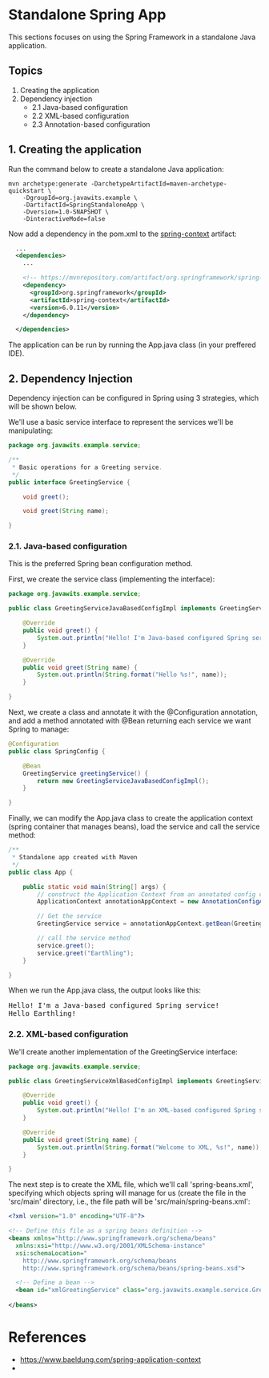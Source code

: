 # Standalone Spring App

This sections focuses on using the Spring Framework in a standalone Java application.

## Topics
1. Creating the application
2. Dependency injection
    - 2.1 Java-based configuration
    - 2.2 XML-based configuration
    - 2.3 Annotation-based configuration

## 1. Creating the application

Run the command below to create a standalone Java application:
```console
mvn archetype:generate -DarchetypeArtifactId=maven-archetype-quickstart \
    -DgroupId=org.javawits.example \
    -DartifactId=SpringStandaloneApp \
    -Dversion=1.0-SNAPSHOT \
    -DinteractiveMode=false
```

Now add a dependency in the pom.xml to the [spring-context](https://mvnrepository.com/artifact/org.springframework/spring-context) artifact:
```xml
  ...
  <dependencies>
    ...

    <!-- https://mvnrepository.com/artifact/org.springframework/spring-context -->
    <dependency>
      <groupId>org.springframework</groupId>
      <artifactId>spring-context</artifactId>
      <version>6.0.11</version>
    </dependency>

  </dependencies>
```

The application can be run by running the App.java class (in your preffered IDE).

## 2. Dependency Injection
Dependency injection can be configured in Spring using 3 strategies, which will be shown below.

We'll use a basic service interface to represent the services we'll be manipulating:
```java
package org.javawits.example.service;

/**
 * Basic operations for a Greeting service.
 */
public interface GreetingService {

	void greet();

	void greet(String name);

}
```

### 2.1. Java-based configuration
This is the preferred Spring bean configuration method.

First, we create the service class (implementing the interface):
```java
package org.javawits.example.service;

public class GreetingServiceJavaBasedConfigImpl implements GreetingService {

	@Override
	public void greet() {
		System.out.println("Hello! I'm Java-based configured Spring service!");
	}

	@Override
	public void greet(String name) {
		System.out.println(String.format("Hello %s!", name));
	}

}
```

Next, we create a class and annotate it with the @Configuration annotation, and add a method annotated with @Bean returning each service we want Spring to manage:
```java
@Configuration
public class SpringConfig {

	@Bean
	GreetingService greetingService() {
		return new GreetingServiceJavaBasedConfigImpl();
	}

}
```

Finally, we can modify the App.java class to create the application context (spring container that manages beans), load the service and call the service method:
```java
/**
 * Standalone app created with Maven
 */
public class App {

	public static void main(String[] args) {
		// construct the Application Context from an annotated config class
		ApplicationContext annotationAppContext = new AnnotationConfigApplicationContext(SpringConfig.class);

		// Get the service
		GreetingService service = annotationAppContext.getBean(GreetingService.class);

		// call the service method
		service.greet();
		service.greet("Earthling");
	}

}
```

When we run the App.java class, the output looks like this:
<pre>
Hello! I'm a Java-based configured Spring service!
Hello Earthling!
</pre>

### 2.2. XML-based configuration

We'll create another implementation of the GreetingService interface:
```java
package org.javawits.example.service;

public class GreetingServiceXmlBasedConfigImpl implements GreetingService {

	@Override
	public void greet() {
		System.out.println("Hello! I'm an XML-based configured Spring service!");
	}

	@Override
	public void greet(String name) {
		System.out.println(String.format("Welcome to XML, %s!", name));
	}

}
```

The next step is to create the XML file, which we'll call 'spring-beans.xml', specifying which objects spring will manage for us (create the file in the 'src/main' directory, i.e., the file path will be 'src/main/spring-beans.xml':
```xml
<?xml version="1.0" encoding="UTF-8"?>

<!-- Define this file as a spring beans definition -->
<beans xmlns="http://www.springframework.org/schema/beans"
  xmlns:xsi="http://www.w3.org/2001/XMLSchema-instance"
  xsi:schemaLocation="
    http://www.springframework.org/schema/beans 
    http://www.springframework.org/schema/beans/spring-beans.xsd">

  <!-- Define a bean -->
  <bean id="xmlGreetingService" class="org.javawits.example.service.GreetingServiceXmlBasedConfigImpl" />
  
</beans>
```

# References
- https://www.baeldung.com/spring-application-context
- 
